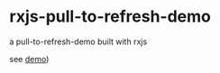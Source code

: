 # rxjs-pull-to-refresh-demo
a pull-to-refresh-demo built with rxjs

see [demo](http://liuji-jim.github.io/rxjs-pull-to-refresh-demo))

